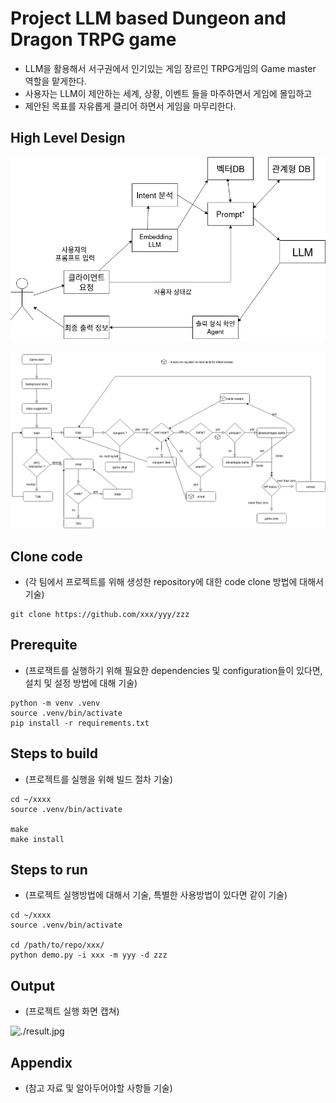 # Project LLM based Dungeon and Dragon TRPG game 

* LLM을 활용해서 서구권에서 인기있는 게임 장르인 TRPG게임의 Game master 역할을 맡게한다.
* 사용자는 LLM이 제안하는 세계, 상황, 이벤트 들을 마주하면서 게임에 몰입하고
* 제안된 목표를 자유롭게 클리어 하면서 게임을 마무리한다. 

## High Level Design
![LLM기반으로 이루어지는 Game의 High Level Design](./project_architecture_metadata/High_Level_Design_LLM_DnD.png)

![전체적인 게임의 Workflow](./project_architecture_metadata/sequence_workflow_LLM_DnD.png)

## Clone code

* (각 팀에서 프로젝트를 위해 생성한 repository에 대한 code clone 방법에 대해서 기술)

```shell
git clone https://github.com/xxx/yyy/zzz
```

## Prerequite

* (프로잭트를 실행하기 위해 필요한 dependencies 및 configuration들이 있다면, 설치 및 설정 방법에 대해 기술)

```shell
python -m venv .venv
source .venv/bin/activate
pip install -r requirements.txt
```

## Steps to build

* (프로젝트를 실행을 위해 빌드 절차 기술)

```shell
cd ~/xxxx
source .venv/bin/activate

make
make install
```

## Steps to run

* (프로젝트 실행방법에 대해서 기술, 특별한 사용방법이 있다면 같이 기술)

```shell
cd ~/xxxx
source .venv/bin/activate

cd /path/to/repo/xxx/
python demo.py -i xxx -m yyy -d zzz
```

## Output

* (프로젝트 실행 화면 캡쳐)

![./result.jpg](./result.jpg)

## Appendix

* (참고 자료 및 알아두어야할 사항들 기술)
